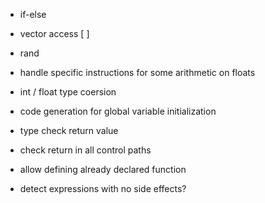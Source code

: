 - if-else
- vector access [ ]
- rand
- handle specific instructions for some arithmetic on floats
- int / float type coersion

- code generation for global variable initialization

- type check return value
- check return in all control paths
- allow defining already declared function

- detect expressions with no side effects?
